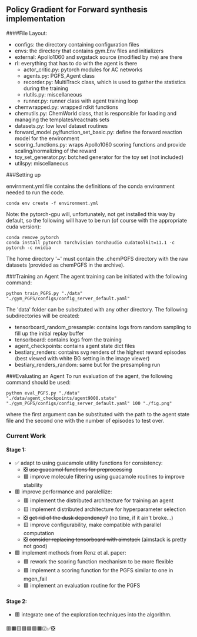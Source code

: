 ## Policy Gradient for Forward synthesis implementation

####File Layout:
* configs: the directory containing configuration files
* envs: the directory that contains gym.Env files and initializers
* external: Apollo1060 and svgstack source (modified by me) are there
* rl: everything that has to do with the agent is there
    - actor_critic.py: pytorch modules for AC networks
    - agents.py: PGFS_Agent class
    - recorder.py: MultiTrack class, which is used to gather the statistics during the training
    - rlutils.py: miscellaneous
    - runner.py: runner class with agent training loop
* chemwrapped.py: wrapped rdkit functions
* chemutils.py: ChemWorld class, that is responsible for loading and managing the templates/reactnats sets
* datasets.py: low level dataset routines
* forward_model.py/function_set_basic.py: define the forward reaction model for the environment
* scoring_functions.py: wraps Apollo1060 scoring functions and provide scaling/normalizing of the reward
* toy_set_generator.py: botched generator for the toy set (not included)
* utilspy: miscellaneous

###Setting up

envirnment.yml file contains the definitions of the conda environment needed to run the code. 
```
conda env create -f environment.yml
```
Note: the pytorch-gpu will, unfortunately, not get installed this way by default, so the following will have to be run (of course with the appropriate cuda version):
```
conda remove pytorch
conda install pytorch torchvision torchaudio cudatoolkit=11.1 -c pytorch -c nvidia
```
The home directory '~' must contain the .chemPGFS directory with the raw datasets (provided as chemPGFS in the archive).

###Training an Agent
The agent training can be initiated with the following command:
``` 
python train_PGFS.py "./data" "./gym_PGFS/configs/config_server_default.yaml"
```
The 'data' folder can be substituted with any other directory. The following subdirectories will be created:
- tensorboard_random_presample: contains logs from random sampling to fill up the initial replay buffer
- tensorboard: contains logs from the training
- agent_checkpoints: contains agent state dict files
- bestiary_renders: contains svg renders of the highest reward episodes (best viewed with white BG setting in the image viewer)
- bestiary_renders_random: same but for the presampling run

###Evaluating an Agent
To run evaluation of the agent, the following command should be used:
``` 
python eval_PGFS.py "./data" "./data/agent_checkpoints/agent9000.state" "./gym_PGFS/configs/config_server_default.yaml" 100 "./fig.png"
```
where the first argument can be substituted with the path to the agent state file and the second one with the number of episodes to test over.


### Current Work

#### Stage 1:
- ✅ adapt to using guacamole utility functions for consistency:
  - ❎ ~~use guacamol functions for preprocessing~~
  - 🟩 improve molecule filtering using guacamole routines to improve stability
- 🟥 improve performance and paralellize:
  - 🟥 implement the distributed architecture for training an agent
  - 🟨 implement distributed architecture for hyperparameter selection
  - ❎ ~~get rid of the dusk dependency?~~ (no time, if it ain't broke...)
  - 🟨 improve configurability, make compatible with parallel computation
  - ❎ ~~consider replacing tensorboard with aimstack~~ (aimstack is pretty not good)
- 🟩 implement methods from Renz et al. paper: 
  - 🟩 rework the scoring function mechanism to be more flexible
  - 🟩 implement a scoring function for the PGFS similar to one in mgen_fail
  - 🟩 implement an evaluation routine for the PGFS

#### Stage 2:
- 🟥 integrate one of the exploration techniques into the algorithm.


🟥🟧🟨🟩🟦🟪🟫☑✅❎
